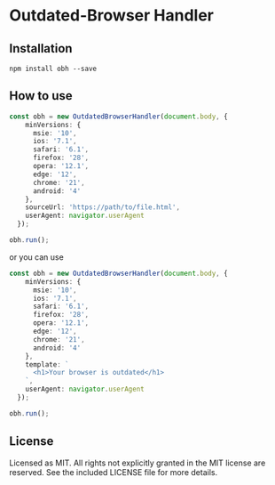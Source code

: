 # Outdated-Browser Handler

## Installation
`npm install obh --save`

## How to use
```typescript
const obh = new OutdatedBrowserHandler(document.body, {
    minVersions: {
      msie: '10',
      ios: '7.1',
      safari: '6.1',
      firefox: '28',
      opera: '12.1',
      edge: '12',
      chrome: '21',
      android: '4'
    },
    sourceUrl: 'https://path/to/file.html',
    userAgent: navigator.userAgent
  });

obh.run();
```
or you can use
```typescript
const obh = new OutdatedBrowserHandler(document.body, {
    minVersions: {
      msie: '10',
      ios: '7.1',
      safari: '6.1',
      firefox: '28',
      opera: '12.1',
      edge: '12',
      chrome: '21',
      android: '4'
    },
    template: `
      <h1>Your browser is outdated</h1>
    `,
    userAgent: navigator.userAgent
  });

obh.run();
```

## License
Licensed as MIT. All rights not explicitly granted in the MIT license are reserved. See the included LICENSE file for more details.
